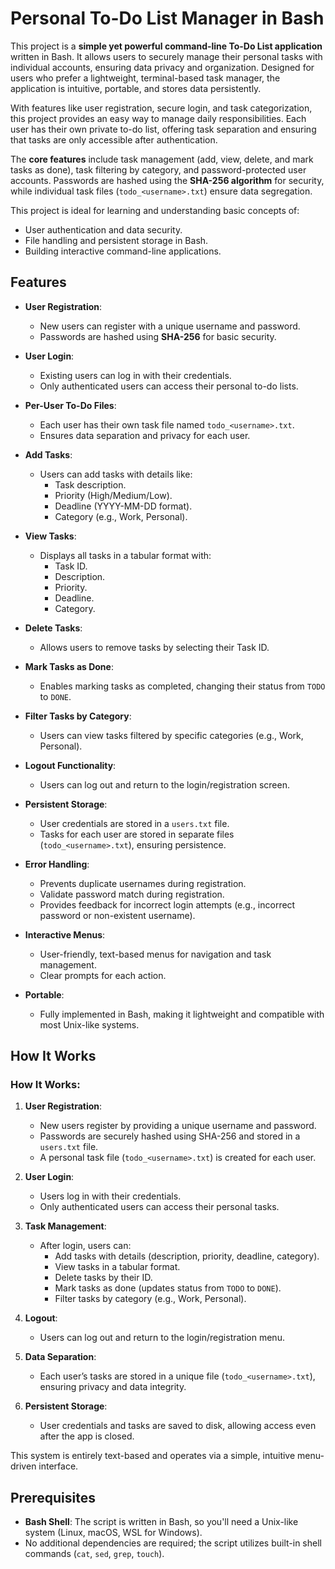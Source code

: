 # Personal To-Do List Manager in Bash

This project is a **simple yet powerful command-line To-Do List application** written in Bash. It allows users to securely manage their personal tasks with individual accounts, ensuring data privacy and organization. Designed for users who prefer a lightweight, terminal-based task manager, the application is intuitive, portable, and stores data persistently.

With features like user registration, secure login, and task categorization, this project provides an easy way to manage daily responsibilities. Each user has their own private to-do list, offering task separation and ensuring that tasks are only accessible after authentication. 

The **core features** include task management (add, view, delete, and mark tasks as done), task filtering by category, and password-protected user accounts. Passwords are hashed using the **SHA-256 algorithm** for security, while individual task files (`todo_<username>.txt`) ensure data segregation.

This project is ideal for learning and understanding basic concepts of:
- User authentication and data security.
- File handling and persistent storage in Bash.
- Building interactive command-line applications.

## Features

- **User Registration**:
  - New users can register with a unique username and password.
  - Passwords are hashed using **SHA-256** for basic security.

- **User Login**:
  - Existing users can log in with their credentials.
  - Only authenticated users can access their personal to-do lists.

- **Per-User To-Do Files**:
  - Each user has their own task file named `todo_<username>.txt`.
  - Ensures data separation and privacy for each user.

- **Add Tasks**:
  - Users can add tasks with details like:
    - Task description.
    - Priority (High/Medium/Low).
    - Deadline (YYYY-MM-DD format).
    - Category (e.g., Work, Personal).

- **View Tasks**:
  - Displays all tasks in a tabular format with:
    - Task ID.
    - Description.
    - Priority.
    - Deadline.
    - Category.

- **Delete Tasks**:
  - Allows users to remove tasks by selecting their Task ID.

- **Mark Tasks as Done**:
  - Enables marking tasks as completed, changing their status from `TODO` to `DONE`.

- **Filter Tasks by Category**:
  - Users can view tasks filtered by specific categories (e.g., Work, Personal).

- **Logout Functionality**:
  - Users can log out and return to the login/registration screen.

- **Persistent Storage**:
  - User credentials are stored in a `users.txt` file.
  - Tasks for each user are stored in separate files (`todo_<username>.txt`), ensuring persistence.

- **Error Handling**:
  - Prevents duplicate usernames during registration.
  - Validate password match during registration.
  - Provides feedback for incorrect login attempts (e.g., incorrect password or non-existent username).

- **Interactive Menus**:
  - User-friendly, text-based menus for navigation and task management.
  - Clear prompts for each action.

- **Portable**:
  - Fully implemented in Bash, making it lightweight and compatible with most Unix-like systems.



## How It Works
### How It Works:

1. **User Registration**:  
   - New users register by providing a unique username and password.  
   - Passwords are securely hashed using SHA-256 and stored in a `users.txt` file.  
   - A personal task file (`todo_<username>.txt`) is created for each user.

2. **User Login**:  
   - Users log in with their credentials.  
   - Only authenticated users can access their personal tasks.

3. **Task Management**:  
   - After login, users can:
     - Add tasks with details (description, priority, deadline, category).
     - View tasks in a tabular format.
     - Delete tasks by their ID.
     - Mark tasks as done (updates status from `TODO` to `DONE`).
     - Filter tasks by category (e.g., Work, Personal).

4. **Logout**:  
   - Users can log out and return to the login/registration menu.  

5. **Data Separation**:  
   - Each user’s tasks are stored in a unique file (`todo_<username>.txt`), ensuring privacy and data integrity.

6. **Persistent Storage**:  
   - User credentials and tasks are saved to disk, allowing access even after the app is closed.  

This system is entirely text-based and operates via a simple, intuitive menu-driven interface.

## Prerequisites

- **Bash Shell**: The script is written in Bash, so you'll need a Unix-like system (Linux, macOS, WSL for Windows).
- No additional dependencies are required; the script utilizes built-in shell commands (`cat`, `sed`, `grep`, `touch`).


